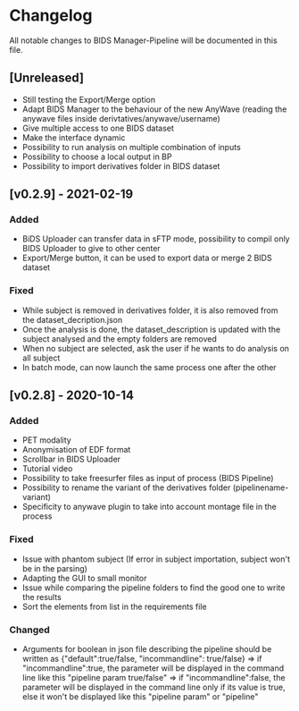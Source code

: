 # Changelog
All notable changes to BIDS Manager-Pipeline will be documented in this file.

## [Unreleased]
- Still testing the Export/Merge option
- Adapt BIDS Manager to the behaviour of the new AnyWave (reading the anywave files inside derivtatives/anywave/username)
- Give multiple access to one BIDS dataset
- Make the interface dynamic
- Possibility to run analysis on multiple combination of inputs
- Possibility to choose a local output in BP
- Possibility to import derivatives folder in BIDS dataset

## [v0.2.9] - 2021-02-19
### Added
- BiDS Uploader can transfer data in sFTP mode, possibility to compil only BIDS Uploader to give to other center
- Export/Merge button, it can be used to export data or merge 2 BIDS dataset

### Fixed
- While subject is removed in derivatives folder, it is also removed from the dataset_decription.json
- Once the analysis is done, the dataset_description is updated with the subject analysed and the empty folders are removed
- When no subject are selected, ask the user if he wants to do analysis on all subject
- In batch mode, can now launch the same process one after the other

## [v0.2.8] - 2020-10-14
### Added
- PET modality
- Anonymisation of EDF format
- Scrollbar in BIDS Uploader
- Tutorial video
- Possibility to take freesurfer files as input of process (BIDS Pipeline)
- Possibility to rename the variant of the derivatives folder (pipelinename-variant)
- Specificity to anywave plugin to take into account montage file in the process


### Fixed
- Issue with phantom subject (If error in subject importation, subject won't be in the parsing)
- Adapting the GUI to small monitor
- Issue while comparing the pipeline folders to find the good one to write the results
- Sort the elements from list in the requirements file


### Changed
- Arguments for boolean in json file describing the pipeline should be written as {"default":true/false, "incommandline": true/false}
=> if "incommandline":true, the parameter will be displayed in the command line like this "pipeline param true/false"
=> if "incommandline":false, the parameter will be displayed in the command line only if its value is true, else it won't be displayed like this "pipeline param" or "pipeline"